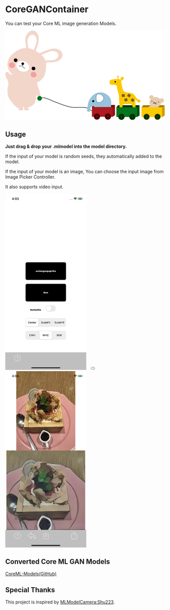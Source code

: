 # CoreGANContainer

You can test your Core ML image generation Models.

![alt text](readmeImages/illust1698.png)

## Usage

**Just drag & drop your .mlmodel into the model directory.**


If the input of your model is random seeds, they automatically added to the model. 

If the input of your model is an image, You can choose the input image from Image Picker Controller.

It also supports video input.

<img width="256" alt="menu" src="readmeImages/IMG_9276.PNG">　⇨　<img width="256" alt="result" src="readmeImages/IMG_9280.PNG">

## Converted Core ML GAN Models

[CoreML-Models(GitHub)](https://github.com/john-rocky/CoreML-Models.)

## Special Thanks
This project is inspired by [MLModelCamera:Shu223](https://github.com/shu223/MLModelCamera).
